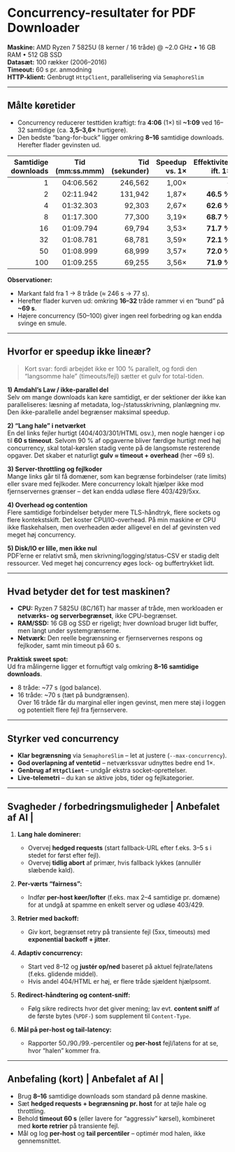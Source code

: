 # Concurrency-resultater for PDF Downloader

**Maskine:** AMD Ryzen 7 5825U (8 kerner / 16 tråde) @ ~2.0 GHz • 16 GB RAM • 512 GB SSD  
**Datasæt:** 100 rækker (2006–2016)  
**Timeout:** 60 s pr. anmodning  
**HTTP-klient:** Genbrugt `HttpClient`, parallelisering via `SemaphoreSlim`

---

## Målte køretider

- Concurrency reducerer testtiden kraftigt: fra **4:06** (1×) til **~1:09** ved 16–32 samtidige (ca. **3,5–3,6×** hurtigere).
- Den bedste “bang-for-buck” ligger omkring **8–16** samtidige downloads. Herefter flader gevinsten ud.


| Samtidige downloads | Tid (mm:ss.mmm) | Tid (sekunder) | Speedup vs. 1× | **Effektivitet ift. 1×** |
|---:|:---:|---:|---:|---:|
| 1  | 04:06.562 | 246,562 | 1,00× | **-** |
| 2  | 02:11.942 | 131,942 | 1,87× | **46.5 %** |
| 4  | 01:32.303 | 92,303  | 2,67× | **62.6 %** |
| 8  | 01:17.300 | 77,300  | 3,19× | **68.7 %** |
| 16 | 01:09.794 | 69,794  | 3,53× | **71.7 %** |
| 32 | 01:08.781 | 68,781  | 3,59× | **72.1 %** |
| 50 | 01:08.999 | 68,999  | 3,57× | **72.0 %**  |
| 100| 01:09.255 | 69,255  | 3,56× | **71.9 %**  |


**Observationer:**

- Markant fald fra 1 → 8 tråde (≈ 246 s → 77 s).  
- Herefter flader kurven ud: omkring **16–32** tråde rammer vi en “bund” på **~69 s**.  
- Højere concurrency (50–100) giver ingen reel forbedring og kan endda svinge en smule.

---

## Hvorfor er speedup ikke lineær?

> Kort svar: fordi arbejdet ikke er 100 % parallelt, og fordi den “langsomme hale” (timeouts/fejl) sætter et gulv for total-tiden.

**1) Amdahl’s Law / ikke-parallel del**  
Selv om mange downloads kan køre samtidigt, er der sektioner der ikke kan paralleliseres: læsning af metadata, log-/statusskrivning, planlægning mv. Den ikke-parallelle andel begrænser maksimal speedup.

**2) “Lang hale” i netværket**  
En del links fejler hurtigt (404/403/301/HTML osv.), men nogle hænger i op til **60 s timeout**. Selvom 90 % af opgaverne bliver færdige hurtigt med høj concurrency, skal total-kørslen stadig vente på de langsomste resterende opgaver. Det skaber et naturligt **gulv ≈ timeout + overhead** (her ~69 s).

**3) Server-throttling og fejlkoder**  
Mange links går til få domæner, som kan begrænse forbindelser (rate limits) eller svare med fejlkoder. Mere concurrency lokalt hjælper ikke mod fjernservernes grænser – det kan endda udløse flere 403/429/5xx.

**4) Overhead og contention**  
Flere samtidige forbindelser betyder mere TLS-håndtryk, flere sockets og flere kontekstskift. Det koster CPU/IO-overhead. På min maskine er CPU ikke flaskehalsen, men overheaden æder alligevel en del af gevinsten ved meget høj concurrency.

**5) Disk/IO er lille, men ikke nul**  
PDF’erne er relativt små, men skrivning/logging/status-CSV er stadig delt ressourcer. Ved meget høj concurrency øges lock- og buffertrykket lidt.

---

## Hvad betyder det for test maskinen?

- **CPU:** Ryzen 7 5825U (8C/16T) har masser af tråde, men workloaden er **netværks- og serverbegrænset**, ikke CPU-begrænset.  
- **RAM/SSD:** 16 GB og SSD er rigeligt; hver download bruger lidt buffer, men langt under systemgrænserne.  
- **Netværk:** Den reelle begrænsning er fjernservernes respons og fejlkoder, samt min timeout på 60 s.

**Praktisk sweet spot:**  
Ud fra målingerne ligger et fornuftigt valg omkring **8–16 samtidige downloads**.  
- 8 tråde: ~77 s (god balance).  
- 16 tråde: ~70 s (tæt på bundgrænsen).  
Over 16 tråde får du marginal eller ingen gevinst, men mere støj i loggen og potentielt flere fejl fra fjernservere.

---

## Styrker ved concurrency

- **Klar begrænsning** via `SemaphoreSlim` – let at justere (`--max-concurrency`).  
- **God overlapning af ventetid** – netværkssvar udnyttes bedre end 1×.  
- **Genbrug af `HttpClient`** – undgår ekstra socket-oprettelser.  
- **Live-telemetri** – du kan se aktive jobs, tider og fejlkategorier.

---

## Svagheder / forbedringsmuligheder | Anbefalet af AI |

1) **Lang hale dominerer:**  
   - Overvej **hedged requests** (start fallback-URL efter f.eks. 3–5 s i stedet for først efter fejl).  
   - Overvej **tidlig abort** af primær, hvis fallback lykkes (annullér slæbende kald).

2) **Per-værts “fairness”:**  
   - Indfør **per-host køer/lofter** (f.eks. max 2–4 samtidige pr. domæne) for at undgå at spamme en enkelt server og udløse 403/429.

3) **Retrier med backoff:**  
   - Giv kort, begrænset retry på transiente fejl (5xx, timeouts) med **exponential backoff + jitter**.

4) **Adaptiv concurrency:**  
   - Start ved 8–12 og **justér op/ned** baseret på aktuel fejlrate/latens (f.eks. glidende middel).  
   - Hvis andel 404/HTML er høj, er flere tråde sjældent hjælpsomt.

5) **Redirect-håndtering og content-sniff:**  
   - Følg sikre redirects hvor det giver mening; lav evt. **content sniff** af de første bytes (`%PDF-`) som supplement til `Content-Type`.

6) **Mål på per-host og tail-latency:**  
   - Rapporter 50./90./99.-percentiler og **per-host** fejl/latens for at se, hvor “halen” kommer fra.

---

## Anbefaling (kort) | Anbefalet af AI |

- Brug **8–16** samtidige downloads som standard på denne maskine.  
- Sæt **hedged requests + begrænsning pr. host** for at tøjle hale og throttling.  
- Behold **timeout 60 s** (eller lavere for “aggressiv” kørsel), kombineret med **korte retrier** på transiente fejl.  
- Mål og log **per-host** og **tail percentiler** – optimér mod halen, ikke gennemsnittet.

